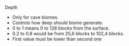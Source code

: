 Depth

* Only for cave biomes.
* Controls how deep should biome generate.
* 0 to 1 means 0 to 128 blocks from the surface.
* 0.2 to 0.8 would be from 25,6 blocks to 102,4 blocks.
* First value must be lower than second one